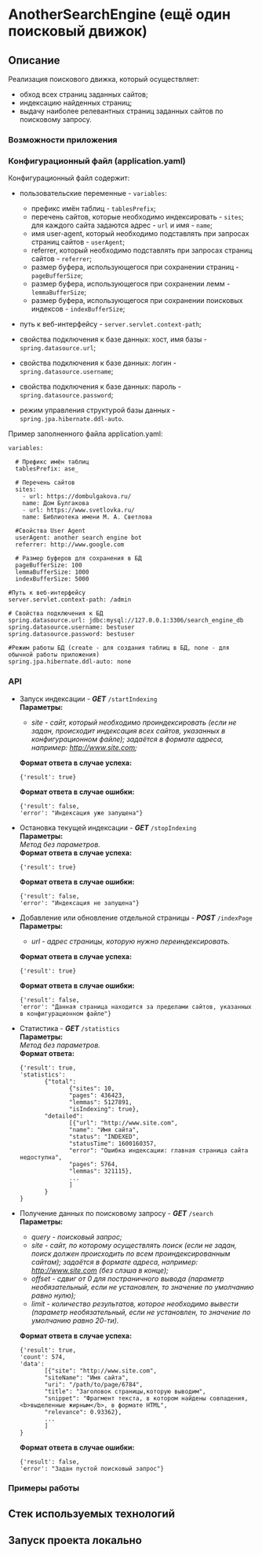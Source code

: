#  AnotherSearchEngine (ещё один поисковый движок)
##  Описание

Реализация поискового движка, который осуществляет:  
-  обход всех страниц заданных сайтов;
-  индексацию найденных страниц;
-  выдачу наиболее релевантных страниц заданных сайтов по поисковому запросу.

###  Возможности приложения

###  Конфигурационный файл (application.yaml)
Конфигурационный файл содержит:  

-  пользовательские переменные - `variables`:

   -  префикс имён таблиц - `tablesPrefix`;  
   -  перечень сайтов, которые необходимо индексировать - `sites`; для каждого сайта задаются адрес - `url` и имя - `name`;
   -  имя user-agent, который необходимо подставлять при запросах страниц сайтов - `userAgent`;
   -  referrer, который необходимо подставлять при запросах страниц сайтов - `referrer`;
   -  размер буфера, использующегося при сохранении страниц - `pageBufferSize`;
   -  размер буфера, использующегося при сохранении лемм - `lemmaBufferSize`;
   -  размер буфера, использующегося при сохранении поисковых индексов - `indexBufferSize`;
   
-  путь к веб-интерфейсу - `server.servlet.context-path`;
-  свойства подключения к базе данных: хост, имя базы - `spring.datasource.url`;
-  свойства подключения к базе данных: логин - `spring.datasource.username`;
-  свойства подключения к базе данных: пароль - `spring.datasource.password`;
-  режим управления структурой базы данных - `spring.jpa.hibernate.ddl-auto`.

Пример заполненного файла application.yaml:  

    variables:
    
      # Префикс имён таблиц
      tablesPrefix: ase_
      
      # Перечень сайтов
      sites:
        - url: https://dombulgakova.ru/
        name: Дом Булгакова
        - url: https://www.svetlovka.ru/
        name: Библиотека имени М. А. Светлова
        
      #Свойства User Agent
      userAgent: another search engine bot
      referrer: http://www.google.com
      
      # Размер буферов для сохранения в БД
      pageBufferSize: 100
      lemmaBufferSize: 1000
      indexBufferSize: 5000
    
    #Путь к веб-интерфейсу
    server.servlet.context-path: /admin
    
    # Свойства подключения к БД
    spring.datasource.url: jdbc:mysql://127.0.0.1:3306/search_engine_db
    spring.datasource.username: bestuser
    spring.datasource.password: bestuser
    
    #Режим работы БД (create - для создания таблиц в БД, none - для обычной работы приложения)
    spring.jpa.hibernate.ddl-auto: none

###  API

-  Запуск индексации - ***GET*** `/startIndexing`  
**Параметры:**  
   -  *site - сайт, который необходимо проиндексировать (если не задан, происходит индексация всех сайтов, указанных в конфигурационном файле); задаётся в формате адреса, например: http://www.site.com;*  
   
   **Формат ответа в случае успеха:**  

       {'result': true}
        
      **Формат ответа в случае ошибки:**  

       {'result': false,
       'error': "Индексация уже запущена"}

-  Остановка текущей индексации - ***GET*** `/stopIndexing`  
**Параметры:**  
*Метод без параметров.*  
**Формат ответа в случае успеха:**  

       {'result': true}

      **Формат ответа в случае ошибки:**  

       {'result': false,
       'error': "Индексация не запущена"}

-  Добавление или обновление отдельной страницы - ***POST*** `/indexPage`  
**Параметры:**  
   -  *url - адрес страницы, которую нужно переиндексировать.*  

   **Формат ответа в случае успеха:**  

       {'result': true}

   **Формат ответа в случае ошибки:**  

       {'result': false,
       'error': "Данная страница находится за пределами сайтов, указанных в конфигурационном файле"}

-  Статистика - ***GET*** `/statistics`  
**Параметры:**  
*Метод без параметров.*  
**Формат ответа:**  

       {'result': true,
       'statistics':
              {"total":
                     {"sites": 10,
                     "pages": 436423,
                     "lemmas": 5127891,
                     "isIndexing": true},
              "detailed":
                     [{"url": "http://www.site.com",
                     "name": "Имя сайта",
                     "status": "INDEXED",
                     "statusTime": 1600160357,
                     "error": "Ошибка индексации: главная страница сайта недоступна",
                     "pages": 5764,
                     "lemmas": 321115},
                     ...
                     ]
              }
       }

-  Получение данных по поисковому запросу - ***GET*** `/search`  
**Параметры:**  
   -  *query - поисковый запрос;*  
   -  *site - сайт, по которому осуществлять поиск (если не задан, поиск должен происходить по всем проиндексированным сайтам); задаётся в формате адреса, например: http://www.site.com (без слэша в конце);*  
   -  *offset - сдвиг от 0 для постраничного вывода (параметр необязательный, если не установлен, то значение по умолчанию равно нулю);*  
   -  *limit - количество результатов, которое необходимо вывести (параметр необязательный, если не установлен, то значение по умолчанию равно 20-ти).*  
   
   **Формат ответа в случае успеха:**   

       {'result': true,
       'count': 574,
       'data':
              [{"site": "http://www.site.com",
              "siteName": "Имя сайта",
              "uri": "/path/to/page/6784",
              "title": "Заголовок страницы,которую выводим",
              "snippet": "Фрагмент текста, в котором найдены совпадения, <b>выделенные жирным</b>, в формате HTML",
              "relevance": 0.93362},
              ...
              ]
       }

   **Формат ответа в случае ошибки:**  

       {'result': false,
       'error': "Задан пустой поисковый запрос"}

###  Примеры работы

##  Стек используемых технологий

##  Запуск проекта локально
